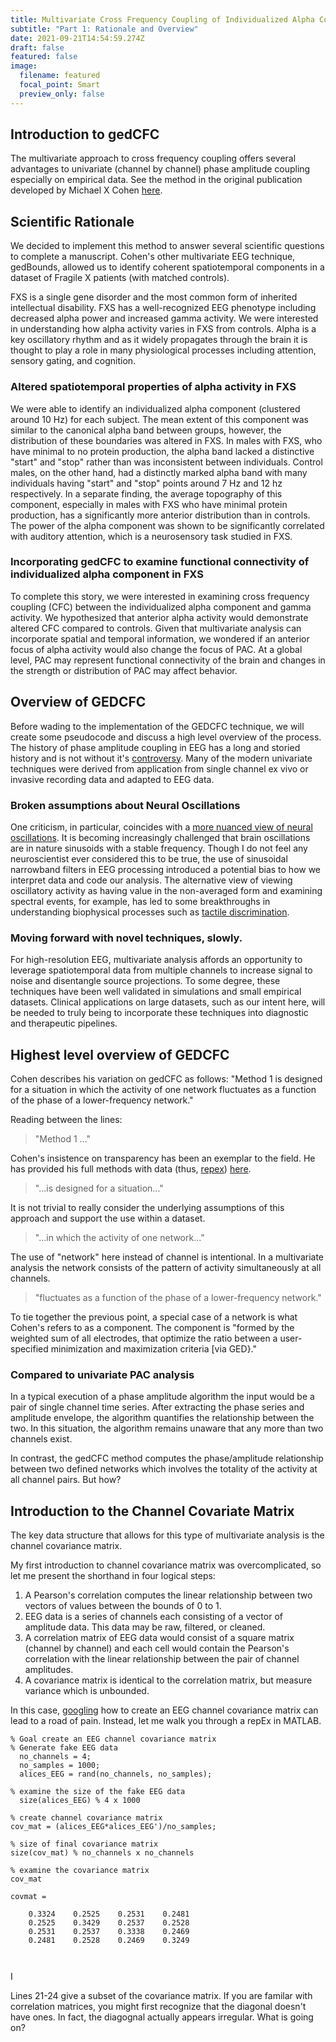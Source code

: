 ```yaml
---
title: Multivariate Cross Frequency Coupling of Individualized Alpha Component in FXS
subtitle: "Part 1: Rationale and Overview"
date: 2021-09-21T14:54:59.274Z
draft: false
featured: false
image:
  filename: featured
  focal_point: Smart
  preview_only: false
---
```

## Introduction to gedCFC

The multivariate approach to cross frequency coupling offers several advantages to univariate (channel by channel) phase amplitude coupling especially on empirical data. See the method in the original publication developed by Michael X Cohen [here](https://elifesciences.org/articles/21792).

## Scientific Rationale

We decided to implement this method to answer several scientific questions to complete a manuscript. Cohen's other multivariate EEG technique, gedBounds, allowed us to identify coherent spatiotemporal components in a dataset of Fragile X patients (with matched controls). 

FXS is a single gene disorder and the most common form of inherited intellectual disability. FXS has a well-recognized EEG phenotype including decreased alpha power and increased gamma activity. We were interested in understanding how alpha activity varies in FXS from controls. Alpha is a key oscillatory rhythm and as it widely propagates through the brain it is thought to play a role in many physiological processes including attention, sensory gating, and cognition. 

### Altered spatiotemporal properties of alpha activity in FXS

We were able to identify an individualized alpha component (clustered around 10 Hz) for each subject. The mean extent of this component was similar to the canonical alpha band between groups, however, the distribution of these boundaries was altered in FXS. In males with FXS, who have minimal to no protein production, the alpha band lacked a distinctive "start" and "stop" rather than was inconsistent between individuals. Control males, on the other hand, had a distinctly marked alpha band with many individuals having "start" and "stop" points around 7 Hz and 12 hz respectively. In a separate finding, the average topography of this component, especially in males with FXS who have minimal protein production, has a significantly more anterior distribution than in controls. The power of the alpha component was shown to be significantly correlated with auditory attention, which is a neurosensory task studied in FXS.

### Incorporating gedCFC to examine functional connectivity of individualized alpha component in FXS

To complete this story, we were interested in examining cross frequency coupling (CFC) between the individualized alpha component and gamma activity. We hypothesized that anterior alpha activity would demonstrate altered CFC compared to controls. Given that multivariate analysis can incorporate spatial and temporal information, we wondered if an anterior focus of alpha activity would also change the focus of PAC. At a global level, PAC may represent functional connectivity of the brain and changes in the strength or distribution of PAC may affect behavior.

## Overview of GEDCFC

Before wading to the implementation of the GEDCFC technique, we will create some pseudocode and discuss a high level overview of the process. The history of phase amplitude coupling in EEG has a long and storied history and is not without it's [controversy](https://www.frontiersin.org/articles/10.3389/fncom.2016.00087/full). Many of the modern univariate techniques were derived from application from single channel ex vivo or invasive recording data and adapted to EEG data. 

### Broken assumptions about Neural Oscillations

One criticism, in particular, coincides with a [more nuanced view of neural oscillations](https://www.sciencedirect.com/science/article/abs/pii/S0959438816300769?via%3Dihub). It is becoming increasingly challenged that brain oscillations are in nature sinusoids with a stable frequency. Though I do not feel any neuroscientist ever considered this to be true, the use of sinusoidal narrowband filters in EEG processing introduced a potential bias to how we interpret data and code our analysis. The alternative view of viewing oscillatory activity as having value in the non-averaged form and examining spectral events, for example, has led to some breakthroughs in understanding biophysical processes such as [tactile discrimination](https://elifesciences.org/articles/29086). 

### Moving forward with novel techniques, slowly.

For high-resolution EEG, multivariate analysis affords an opportunity to leverage spatiotemporal data from multiple channels to increase signal to noise and disentangle source projections. To some degree, these techniques have been well validated in simulations and small empirical datasets. Clinical applications on large datasets, such as our intent here, will be needed to truly being to incorporate these techniques into diagnostic and therapeutic pipelines.

## Highest level overview of GEDCFC

Cohen describes his variation on gedCFC as follows: "Method 1 is designed for a situation in which the activity of one network fluctuates as a function of the phase of a lower-frequency network."

Reading between the lines:

> "Method 1 ..."

Cohen's insistence on transparency has been an exemplar to the field. He has provided his full methods with data (thus, [repex](https://swi-prolog.discourse.group/t/minimal-and-reproducible-working-examples/2447)) [here](mikexcohen.com/data).

> "...is designed for a situation..."

It is not trivial to really consider the underlying assumptions of this approach and support the use within a dataset.

> "...in which the activity of one network..."

The use of "network" here instead of channel is intentional. In a multivariate analysis the network consists of the pattern of activity simultaneously at all channels. 

> "fluctuates as a function of the phase of a lower-frequency network."

To tie together the previous point, a special case of a network is what Cohen's refers to as a component. The component is "formed by the weighted sum of all electrodes, that optimize the ratio between a user-specified minimization and maximization criteria [via GED}." 

### Compared to univariate PAC analysis

In a typical execution of a phase amplitude algorithm the input would be a pair of single channel time series. After extracting the phase series and amplitude envelope, the algorithm quantifies the relationship between the two. In this situation, the algorithm remains unaware that any more than two channels exist.

In contrast, the gedCFC method computes the phase/amplitude relationship between two defined networks which involves the totality of the activity at all channel pairs. But how?

## Introduction to the Channel Covariate Matrix

The key data structure that allows for this type of multivariate analysis is the channel covariance matrix. 

My first introduction to channel covariance matrix was overcomplicated, so let me present the shorthand in four logical steps:

1. A Pearson's correlation computes the linear relationship between two vectors of values between the bounds of 0 to 1.
2. EEG data is a series of channels each consisting of a vector of amplitude data. This data may be raw, filtered, or cleaned. 
3. A correlation matrix of EEG data would consist of a square matrix (channel by channel) and each cell would contain the Pearson's correlation with the linear relationship between the pair of channel amplitudes. 
4. A covariance matrix is identical to the correlation matrix, but measure variance which is unbounded.

In this case, [googling](https://letmegooglethat.com/?q=how+to+create+an+EEG+channel+covariate+matrix%3F) how to create an EEG channel covariance matrix can lead to a road of pain.  Instead, let me walk you through a repEx in MATLAB.

```
% Goal create an EEG channel covariance matrix
% Generate fake EEG data
  no_channels = 4;
  no_samples = 1000;
  alices_EEG = rand(no_channels, no_samples);

% examine the size of the fake EEG data
  size(alices_EEG) % 4 x 1000
  
% create channel covariance matrix
cov_mat = (alices_EEG*alices_EEG')/no_samples;

% size of final covariance matrix
size(cov_mat) % no_channels x no_channels

% examine the covariance matrix
cov_mat

covmat =

    0.3324    0.2525    0.2531    0.2481
    0.2525    0.3429    0.2537    0.2528
    0.2531    0.2537    0.3338    0.2469
    0.2481    0.2528    0.2469    0.3249

  
```

I

Lines 21-24 give a subset of the covariance matrix. If you are familar with correlation matrices, you might first recognize that the diagonal doesn't have ones. In fact, the diagognal actually appears irregular. What is going on?